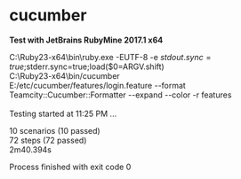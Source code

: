 # cucumber
<b>Test with JetBrains RubyMine 2017.1 x64</b>


C:\Ruby23-x64\bin\ruby.exe -EUTF-8 -e $stdout.sync=true;$stderr.sync=true;load($0=ARGV.shift)<br> 
C:\Ruby23-x64\bin/cucumber<br> 
E:/etc/cucumber/features/login.feature --format Teamcity::Cucumber::Formatter --expand --color -r features<br><br>
Testing started at 11:25 PM ...<br>


10 scenarios (10 passed)<br>
72 steps (72 passed)<br>
2m40.394s<br>



Process finished with exit code 0
